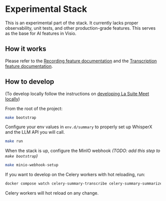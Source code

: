 # Experimental Stack

This is an experimental part of the stack.  It currently lacks proper observability, unit tests, and other production-grade features. This serves as the base for AI features in Visio.

## How it works 

Please refer to the [Recording feature documentation](https://github.com/suitenumerique/meet/blob/main/docs/features/recording.md) and the [Transcription feature documentation](https://github.com/suitenumerique/meet/blob/main/docs/features/transcription.md).

## How to develop

(To develop locally follow the instructions on [developing La Suite Meet locally](https://github.com/suitenumerique/meet/blob/main/docs/developping_locally.md))

From the root of the project:

```sh
make bootstrap
```

Configure your env values in `env.d/summary` to properly set up WhisperX and the LLM API you will call.

```sh
make run
```

When the stack is up, configure the MinIO webhook
*(TODO: add this step to `make bootstrap`)*

```sh
make minio-webhook-setup
```

If you want to develop on the Celery workers with hot reloading, run:

```sh
docker compose watch celery-summary-transcribe celery-summary-summarize
```

Celery workers will hot reload on any change.
